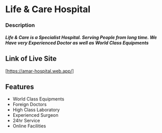 # Life & Care Hospital

### Description

##### Life & Care is a Specialist Hospital. Serving People from long time. We Have very Experienced Doctor as well as World Class Equipments

## Link of Live Site

[https://amar-hospital.web.app/]

## Features

- World Class Equipments
- Foreign Doctors
- High Class Laboratory
- Experienced Surgeon
- 24hr Service
- Online Facilities
